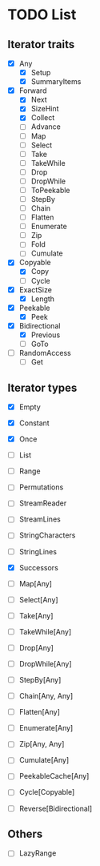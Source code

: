 # TODO List

## Iterator traits

- [x] Any
    - [x] Setup
    - [x] SummaryItems
- [x] Forward
    - [x] Next
    - [x] SizeHint
    - [x] Collect
    - [ ] Advance
    - [ ] Map
    - [ ] Select
    - [ ] Take
    - [ ] TakeWhile
    - [ ] Drop
    - [ ] DropWhile
    - [ ] ToPeekable
    - [ ] StepBy
    - [ ] Chain
    - [ ] Flatten
    - [ ] Enumerate
    - [ ] Zip
    - [ ] Fold
    - [ ] Cumulate
- [x] Copyable
    - [x] Copy
    - [ ] Cycle
- [x] ExactSize
    - [x] Length
- [x] Peekable
    - [x] Peek
- [x] Bidirectional
    - [x] Previous
    - [ ] GoTo
- [ ] RandomAccess
    - [ ] Get

## Iterator types

- [x] Empty
- [x] Constant
- [x] Once
- [ ] List
- [ ] Range
- [ ] Permutations
- [ ] StreamReader
- [ ] StreamLines
- [ ] StringCharacters
- [ ] StringLines
- [x] Successors

- [ ] Map[Any]
- [ ] Select[Any]
- [ ] Take[Any]
- [ ] TakeWhile[Any]
- [ ] Drop[Any]
- [ ] DropWhile[Any]
- [ ] StepBy[Any]
- [ ] Chain[Any, Any]
- [ ] Flatten[Any]
- [ ] Enumerate[Any]
- [ ] Zip[Any, Any]
- [ ] Cumulate[Any]
- [ ] PeekableCache[Any]
- [ ] Cycle[Copyable]
- [ ] Reverse[Bidirectional]

## Others

- [ ] LazyRange
